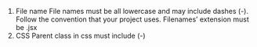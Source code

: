 1. File name
  File names must be all lowercase and may include dashes (-). Follow the convention that your project uses. Filenames’ extension must be .jsx
2. CSS
  Parent class in css must include (-)